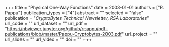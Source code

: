 +++
title = "Physical One-Way Functions"
date = 2003-01-01
authors = ["R. Pappu"]
publication_types = ["4"]
abstract = ""
selected = "false"
publication = "*CryptoBytes Technical Newsletter, RSA Laboratories*"
url_code = ""
url_dataset = ""
url_pdf = "https://nbviewer.jupyter.org/github/rpappu/pdf-publications/blob/master/Pappu-Cryptobytes-2003.pdf"
url_project = ""
url_slides = ""
url_video = ""
doi = ""
+++
